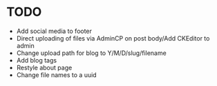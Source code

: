 # TODO

- Add social media to footer
- Direct uploading of files via AdminCP on post body/Add CKEditor to admin
- Change upload path for blog to Y/M/D/slug/filename
- Add blog tags
- Restyle about page
- Change file names to a uuid